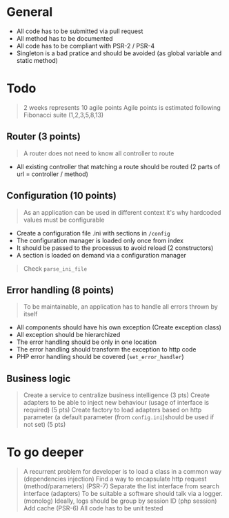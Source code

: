 # General

- All code has to be submitted via pull request
- All method has to be documented
- All code has to be compliant with PSR-2 / PSR-4
- Singleton is a bad pratice and should be avoided (as global variable and static method)

# Todo
> 2 weeks represents 10 agile points
> Agile points is estimated following Fibonacci suite (1,2,3,5,8,13)

## Router (3 points)
> A router does not need to know all controller to route
- All existing controller that matching a route should be routed (2 parts of url = controller / method)

## Configuration (10 points)
> As an application can be used in different context it's why hardcoded values must be configurable
- Create a configuration file .ini with sections in `/config`
- The configuration manager is loaded only once from index 
- It should be passed to the processus to avoid reload (2 constructors)
- A section is loaded on demand via a configuration manager
> Check `parse_ini_file`

## Error handling (8 points)
> To be maintainable, an application has to handle all errors thrown by itself
- All components should have his own exception (Create exception class)
- All exception should be hierarchized
- The error handling should be only in one location
- The error handling should transform the exception to http code
- PHP error handling should be covered (`set_error_handler`)

## Business logic 
> Create a service to centralize business intelligence (3 pts)
> Create adapters to be able to inject new behaviour (usage of interface is required) (5 pts)
> Create factory to load adapters based on http parameter (a default parameter (from `config.ini`)should be used if not set) (5 pts) 

# To go deeper

> A recurrent problem for developer is to load a class in a common way (dependencies injection)
> Find a way to encapsulate http request (method/parameters) (PSR-7)
> Separate the list interface from search interface (adapters)
> To be suitable a software should talk via a logger. (monolog) Ideally, logs should be group by session ID (php session)
> Add cache (PSR-6)
> All code has to be unit tested
